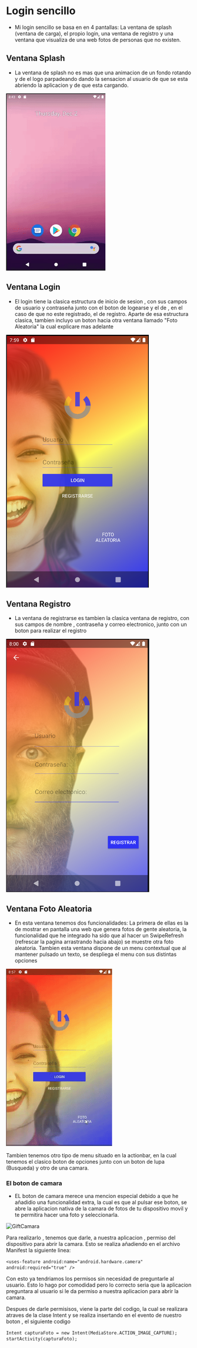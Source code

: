 # Login sencillo

* Mi login sencillo se basa en en 4 pantallas: La ventana de splash (ventana de carga), el propio login, una ventana
de registro y una ventana que visualiza de una web fotos de personas que no existen.

## Ventana Splash

* La ventana de splash no es mas que una animacion de un fondo rotando y de el logo parpadeando dando la sensacion
al usuario de que se esta abriendo la aplicacion y de que esta cargando.

![GiftSplash](./Documentacion/giphy.gif)

## Ventana Login

* El login tiene la clasica estructura de inicio de sesion , con sus campos de usuario y contraseña junto con el 
boton de logearse y el de , en el caso de que no este registrado, el de registro.
Aparte de esa estructura clasica, tambien incluyo un boton hacia otra ventana llamado "Foto Aleatoria" la cual 
explicare mas adelante

![ImagenLogin](./Documentacion/ImagenLogin.PNG)

## Ventana Registro

* La ventana de registrarse es tambien la clasica ventana de registro, con sus campos de nombre , contraseña y
correo electronico, junto con un boton para realizar el registro 

![ImagenRegistro](./Documentacion/ImagenRegistro.PNG)

## Ventana Foto Aleatoria

* En esta ventana tenemos dos funcionalidades: La primera de ellas es la de mostrar en pantalla una web que genera fotos de gente aleatoria, la funcionalidad
que he integrado ha sido que al hacer un SwipeRefresh (refrescar la pagina arrastrando hacia abajo) se muestre
otra foto aleatoria.
Tambien esta ventana dispone de un menu contextual que al mantener pulsado un texto, se despliega el menu 
con sus distintas opciones

![GiftMenuContextual](./Documentacion/VentanaFoto.gif)

Tambien tenemos otro tipo de menu situado en la actionbar, en la cual tenemos el clasico boton de opciones junto 
con un boton de lupa (Busqueda) y otro de una camara.

### El boton de camara

* EL boton de camara merece una mencion especial debido a que he añadidio una funcionalidad extra, la cual es 
que al pulsar ese boton, se abre la aplicacion nativa de la camara de fotos de tu dispositivo movil y te permitira
hacer una foto y seleccionarla.

![GiftCamara]()

Para realizarlo , tenemos que darle, a nuestra aplicacion , permiso del dispositivo para abrir la camara.
Esto se realiza añadiendo en el archivo Manifest la siguiente linea:

~~~
<uses-feature android:name="android.hardware.camera" android:required="true" />
~~~

Con esto ya tendriamos los permisos sin necesidad de preguntarle al usuario. Esto lo hago por comodidad pero
lo correcto seria que la aplicacion preguntara al usuario si le da permiso a nuestra aplicacion para abrir 
la camara.

Despues de darle permisisos, viene la parte del codigo, la cual se realizara atraves de la clase Intent y se
realiza insertando en el evento de nuestro boton , el siguiente codigo

~~~
Intent capturaFoto = new Intent(MediaStore.ACTION_IMAGE_CAPTURE);
startActivity(capturaFoto);
~~~

  

